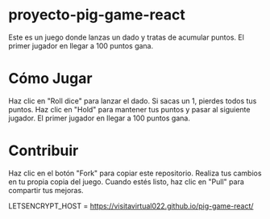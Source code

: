 # proyecto-pig-game-react
Este es un juego donde lanzas un dado y tratas de acumular puntos. El primer jugador en llegar a 100 puntos gana.

# Cómo Jugar
Haz clic en "Roll dice" para lanzar el dado. Si sacas un 1, pierdes todos tus puntos. Haz clic en "Hold" para mantener tus puntos y pasar al siguiente jugador. El primer jugador en llegar a 100 puntos gana.

# Contribuir
Haz clic en el botón "Fork" para copiar este repositorio. Realiza tus cambios en tu propia copia del juego. Cuando estés listo, haz clic en "Pull" para compartir tus mejoras.

LETSENCRYPT_HOST =  https://visitavirtual022.github.io/pig-game-react/



